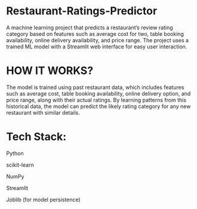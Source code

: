 # Restaurant-Ratings-Predictor
A machine learning project that predicts a restaurant’s review rating category based on features such as average cost for two, table booking availability, online delivery availability, and price range. The project uses a trained ML model with a Streamlit web interface for easy user interaction.

# HOW IT WORKS?
The model is trained using past restaurant data, which includes features such as average cost, table booking availability, online delivery option, and price range, along with their actual ratings.
By learning patterns from this historical data, the model can predict the likely rating category for any new restaurant with similar details.

# Tech Stack:

Python

scikit-learn

NumPy

Streamlit

Joblib (for model persistence)

